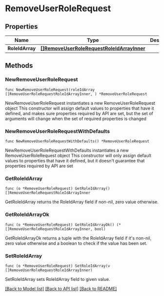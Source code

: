 # RemoveUserRoleRequest

## Properties

Name | Type | Description | Notes
------------ | ------------- | ------------- | -------------
**RoleIdArray** | [**[]RemoveUserRoleRequestRoleIdArrayInner**](RemoveUserRoleRequestRoleIdArrayInner.md) |  | 

## Methods

### NewRemoveUserRoleRequest

`func NewRemoveUserRoleRequest(roleIdArray []RemoveUserRoleRequestRoleIdArrayInner, ) *RemoveUserRoleRequest`

NewRemoveUserRoleRequest instantiates a new RemoveUserRoleRequest object
This constructor will assign default values to properties that have it defined,
and makes sure properties required by API are set, but the set of arguments
will change when the set of required properties is changed

### NewRemoveUserRoleRequestWithDefaults

`func NewRemoveUserRoleRequestWithDefaults() *RemoveUserRoleRequest`

NewRemoveUserRoleRequestWithDefaults instantiates a new RemoveUserRoleRequest object
This constructor will only assign default values to properties that have it defined,
but it doesn't guarantee that properties required by API are set

### GetRoleIdArray

`func (o *RemoveUserRoleRequest) GetRoleIdArray() []RemoveUserRoleRequestRoleIdArrayInner`

GetRoleIdArray returns the RoleIdArray field if non-nil, zero value otherwise.

### GetRoleIdArrayOk

`func (o *RemoveUserRoleRequest) GetRoleIdArrayOk() (*[]RemoveUserRoleRequestRoleIdArrayInner, bool)`

GetRoleIdArrayOk returns a tuple with the RoleIdArray field if it's non-nil, zero value otherwise
and a boolean to check if the value has been set.

### SetRoleIdArray

`func (o *RemoveUserRoleRequest) SetRoleIdArray(v []RemoveUserRoleRequestRoleIdArrayInner)`

SetRoleIdArray sets RoleIdArray field to given value.



[[Back to Model list]](../README.md#documentation-for-models) [[Back to API list]](../README.md#documentation-for-api-endpoints) [[Back to README]](../README.md)


